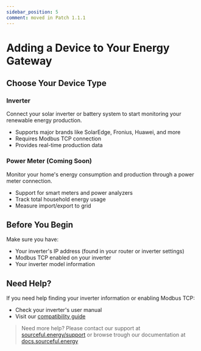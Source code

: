 ```yaml
---
sidebar_position: 5
comment: moved in Patch 1.1.1
---
```

# Adding a Device to Your Energy Gateway

## Choose Your Device Type

### Inverter
Connect your solar inverter or battery system to start monitoring your renewable energy production.
- Supports major brands like SolarEdge, Fronius, Huawei, and more
- Requires Modbus TCP connection
- Provides real-time production data

### Power Meter (Coming Soon)
Monitor your home's energy consumption and production through a power meter connection.
- Support for smart meters and power analyzers
- Track total household energy usage
- Measure import/export to grid

## Before You Begin
Make sure you have:
- Your inverter's IP address (found in your router or inverter settings)
- Modbus TCP enabled on your inverter
- Your inverter model information

## Need Help?
If you need help finding your inverter information or enabling Modbus TCP:
- Check your inverter's user manual
- Visit our [compatibility guide](/energy-gateway/compatible-inverter/)

> Need more help? Please contact our support at [sourceful.energy/support](https://sourceful.energy/support) or browse trough our documentation at [docs.sourceful.energy](https://docs.sourceful.energy)